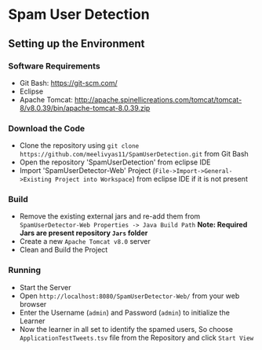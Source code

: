 # Spam User Detection

## Setting up the Environment

### Software Requirements
 - Git Bash: https://git-scm.com/
 - Eclipse
 - Apache Tomcat: http://apache.spinellicreations.com/tomcat/tomcat-8/v8.0.39/bin/apache-tomcat-8.0.39.zip
 
### Download the Code
 - Clone the repository using `git clone https://github.com/meelivyas11/SpamUserDetection.git` from Git Bash
 - Open the repository 'SpamUserDetection' from eclipse IDE
 - Import 'SpamUserDetector-Web' Project (`File->Import->General->Existing Project into Workspace`) from eclipse IDE if it is not present
 
### Build
  - Remove the existing external jars and re-add them from `SpamUserDetector-Web Properties -> Java Build Path` 
    <b>Note: Required Jars are present repository `Jars` folder </b>
  - Create a new `Apache Tomcat v8.0` server
  - Clean and Build the Project
  
### Running
 - Start the Server
 - Open `http://localhost:8080/SpamUserDetector-Web/` from your web browser
 - Enter the Username (`admin`) and Password (`admin`) to initialize the Learner
 - Now the learner in all set to identify the spamed users, So choose `ApplicationTestTweets.tsv` file from the Repository and click `Start View`
 
 
